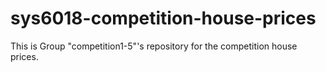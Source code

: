 # sys6018-competition-house-prices
This is Group "competition1-5"'s repository for the competition house prices.
